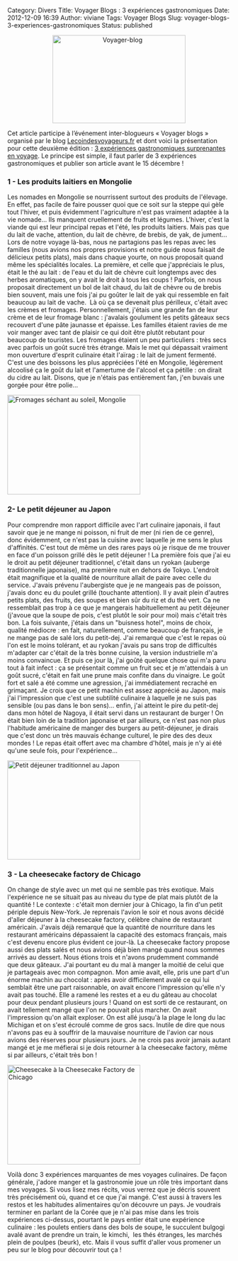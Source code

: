 Category: Divers
Title: Voyager Blogs : 3 expériences gastronomiques
Date: 2012-12-09 16:39
Author: viviane
Tags: Voyager Blogs
Slug: voyager-blogs-3-experiences-gastronomiques
Status: published

<p style="text-align: center;"><a href="http://www.viviane-voyages.com/wp-content/uploads/2012/12/voyagez-blogs-300x199.jpg"><img class="size-full wp-image-2620 aligncenter" title="voyagez-blogs-300x199" src="http://www.viviane-voyages.com/wp-content/uploads/2012/12/voyagez-blogs-300x199.jpg" alt="Voyager-blog" width="300" height="199" /></a></p>
Cet article participe à l’événement inter-blogueurs « Voyager blogs » organisé par le blog <a href="http://lecoindesvoyageurs.fr">Lecoindesvoyageurs.fr</a> et dont voici la présentation pour cette deuxième édition : <a href="http://lecoindesvoyageurs.fr/voyager-blogs-nouvel-evenement-inter-blogueurs">3 expériences gastronomiques surprenantes en voyage</a>.
Le principe est simple, il faut parler de 3 expériences gastronomiques et publier son article avant le 15 décembre !
<h3>1 - Les produits laitiers en Mongolie</h3>
Les nomades en Mongolie se nourrissent surtout des produits de l'élevage. En effet, pas facile de faire pousser quoi que ce soit sur la steppe qui gèle tout l'hiver, et puis évidemment l'agriculture n'est pas vraiment adaptée à la vie nomade... Ils manquent cruellement de fruits et légumes. L'hiver, c'est la viande qui est leur principal repas et l'été, les produits laitiers. Mais pas que du lait de vache, attention, du lait de chèvre, de brebis, de yak, de jument... Lors de notre voyage là-bas, nous ne partagions pas les repas avec les familles (nous avions nos propres provisions et notre guide nous faisait de délicieux petits plats), mais dans chaque yourte, on nous proposait quand même les spécialités locales. La première, et celle que j'appréciais le plus, était le thé au lait : de l'eau et du lait de chèvre cuit longtemps avec des herbes aromatiques, on y avait le droit à tous les coups ! Parfois, on nous proposait directement un bol de lait chaud, du lait de chèvre ou de brebis bien souvent, mais une fois j'ai pu goûter le lait de yak qui ressemble en fait beaucoup au lait de vache.  Là où ça se devenait plus périlleux, c'était avec les crèmes et fromages. Personnellement, j'étais une grande fan de leur crème et de leur fromage blanc : j'avalais goulument les petits gâteaux secs recouvert d'une pâte jaunasse et épaisse. Les familles étaient ravies de me voir manger avec tant de plaisir ce qui doit être plutôt rebutant pour beaucoup de touristes. Les fromages étaient un peu particuliers : très secs avec parfois un goût sucré très étrange. Mais le met qui dépassait vraiment mon ouverture d'esprit culinaire était l'aïrag : le lait de jument fermenté. C'est une des boissons les plus appréciées l'été en Mongolie, légèrement alcoolisé ça le goût du lait et l'amertume de l'alcool et ça pétille : on dirait du cidre au lait. Disons, que je n'étais pas entièrement fan, j'en buvais une gorgée pour être polie...

<a href="http://www.viviane-voyages.com/wp-content/uploads/2012/12/P1080682.jpg"><img class="size-medium wp-image-2628 " title="Fromages Mongolie" src="http://www.viviane-voyages.com/wp-content/uploads/2012/12/P1080682-300x225.jpg" alt="Fromages séchant au soleil, Mongolie" width="300" height="225" /></a>
<h3>2- Le petit déjeuner au Japon</h3>
Pour comprendre mon rapport difficile avec l'art culinaire japonais, il faut savoir que je ne mange ni poisson, ni fruit de mer (ni rien de ce genre), donc évidemment, ce n'est pas la cuisine avec laquelle je me sens le plus d'affinités. C'est tout de même un des rares pays où je risque de me trouver en face d'un poisson grillé dès le petit déjeuner ! La première fois que j'ai eu le droit au petit déjeuner traditionnel, c'était dans un ryokan (auberge traditionnelle japonaise), ma première nuit en dehors de Tokyo. L'endroit était magnifique et la qualité de nourriture allait de paire avec celle du service. J'avais prévenu l'aubergiste que je ne mangeais pas de poisson, j'avais donc eu du poulet grillé (touchante attention). Il y avait plein d'autres petits plats, des fruits, des soupes et bien sûr du riz et du thé vert. Ca ne ressemblait pas trop à ce que je mangerais habituellement au petit déjeuner (j'avoue que la soupe de pois, c'est plutôt le soir pour moi) mais c'était très bon. La fois suivante, j'étais dans un "buisness hotel", moins de choix, qualité médiocre : en fait, naturellement, comme beaucoup de français, je ne mange pas de salé lors du petit-dej. J'ai remarqué que c'est le repas où l'on est le moins tolérant, et au ryokan j'avais pu sans trop de difficultés m'adapter car c'était de la très bonne cuisine, la version industrielle m'a moins convaincue. Et puis ce jour là, j'ai goûté quelque chose qui m'a paru tout à fait infect : ça se présentait comme un fruit sec et je m'attendais à un goût sucré, c'était en fait une prune mais confite dans du vinaigre. Le goût fort et salé a été comme une agression, j'ai immédiatement recraché en grimaçant. Je crois que ce petit machin est assez apprécié au Japon, mais j'ai l'impression que c'est une subtilité culinaire à laquelle je ne suis pas sensible (ou pas dans le bon sens)... enfin, j'ai atteint le pire du petit-dej dans mon hôtel de Nagoya, il était servi dans un restaurant de burger ! On était bien loin de la tradition japonaise et par ailleurs, ce n'est pas non plus l'habitude américaine de manger des burgers au petit-déjeuner, je dirais que c'est donc un très mauvais échange culturel, le pire des des deux mondes ! Le repas était offert avec ma chambre d'hôtel, mais je n'y ai été qu'une seule fois, pour l'expérience...

<a href="http://www.viviane-voyages.com/wp-content/uploads/2012/12/IMG_0820.jpg"><img class="size-medium wp-image-2631 " title="Japon" src="http://www.viviane-voyages.com/wp-content/uploads/2012/12/IMG_0820-300x224.jpg" alt="Petit déjeuner traditionnel au Japon" width="300" height="224" /></a>
<h3>3 - La cheesecake factory de Chicago</h3>
On change de style avec un met qui ne semble pas très exotique. Mais l'expérience ne se situait pas au niveau du type de plat mais plutôt de la quantité ! Le contexte : c'était mon dernier jour à Chicago, la fin d'un petit périple depuis New-York. Je reprenais l'avion le soir et nous avons décidé d'aller déjeuner à la cheesecake factory, célèbre chaine de restaurant américain. J'avais déjà remarqué que la quantité de nourriture dans les restaurant américains dépassaient la capacité des estomacs français, mais c'est devenu encore plus évident ce jour-là. La cheesecake factory propose aussi des plats salés et nous avions déjà bien mangé quand nous sommes arrivés au dessert. Nous étions trois et n'avons prudemment commandé que deux gâteaux. J'ai pourtant eu du mal à manger la moitié de celui que je partageais avec mon compagnon. Mon amie avait, elle, pris une part d'un énorme machin au chocolat : après avoir difficilement avalé ce qui lui semblait être une part raisonnable, on avait encore l'impression qu'elle n'y avait pas touché. Elle a ramené les restes et a eu du gâteau au chocolat pour deux pendant plusieurs jours ! Quand on est sorti de ce restaurant, on avait tellement mangé que l'on ne pouvait plus marcher. On avait l'impression qu'on allait exploser. On est allé jusqu'à la plage le long du lac Michigan et on s'est écroulé comme de gros sacs. Inutile de dire que nous n'avons pas eu à souffrir de la mauvaise nourriture de l'avion car nous avions des réserves pour plusieurs jours. Je ne crois pas avoir jamais autant mangé et je me méfierai si je dois retourner à la cheesecake factory, même si par ailleurs, c'était très bon !

<a href="http://www.viviane-voyages.com/wp-content/uploads/2012/12/P1050046.jpg"><img class="size-medium wp-image-2632" title="Cheesecake" src="http://www.viviane-voyages.com/wp-content/uploads/2012/12/P1050046-300x225.jpg" alt="Cheesecake à la Cheesecake Factory de Chicago" width="300" height="225" /></a>

Voilà donc 3 expériences marquantes de mes voyages culinaires. De façon générale, j'adore manger et la gastronomie joue un rôle très important dans mes voyages. Si vous lisez mes récits, vous verrez que je décris souvent très précisément où, quand et ce que j'ai mangé. C'est aussi à travers les restos et les habitudes alimentaires qu'on découvre un pays. Je voudrais terminer en parlant de la Corée que je n'ai pas mise dans les trois expériences ci-dessus, pourtant le pays entier était une expérience culinaire : les poulets entiers dans des bols de soupe, le succulent bulgogi avalé avant de prendre un train, le kimchi,  les thés étranges, les marchés plein de poulpes (beurk), etc. Mais il vous suffit d'aller vous promener un peu sur le blog pour découvrir tout ça !

&nbsp;
